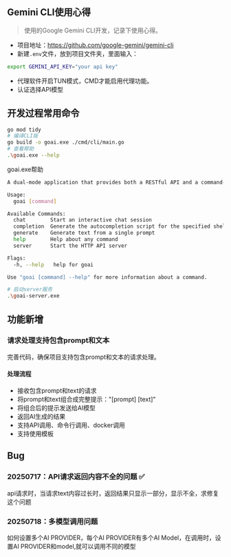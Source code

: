 ## Gemini CLI使用心得
> 使用的Google Gemini CLI开发，记录下使用心得。

- 项目地址：https://github.com/google-gemini/gemini-cli
- 新建`.env`文件，放到项目文件夹，里面输入：
```bash
export GEMINI_API_KEY="your api key"
```
- 代理软件开启TUN模式，CMD才能启用代理功能。
- 认证选择API模型

## 开发过程常用命令
```bash
go mod tidy
# 编译CLI版
go build -o goai.exe ./cmd/cli/main.go
# 查看帮助
.\goai.exe --help
```
goai.exe帮助
```bash
A dual-mode application that provides both a RESTful API and a command-line interface for interacting with Large Language Models.

Usage:
  goai [command]

Available Commands:
  chat        Start an interactive chat session
  completion  Generate the autocompletion script for the specified shell
  generate    Generate text from a single prompt
  help        Help about any command
  server      Start the HTTP API server

Flags:
  -h, --help   help for goai

Use "goai [command] --help" for more information about a command.
```

```bash
# 启动server服务
.\goai-server.exe
```
## 功能新增
### 请求处理支持包含prompt和文本
完善代码，确保项目支持包含prompt和文本的请求处理。
#### 处理流程
- 接收包含prompt和text的请求
- 将prompt和text组合成完整提示："[prompt] [text]"
- 将组合后的提示发送给AI模型
- 返回AI生成的结果
- 支持API调用、命令行调用、docker调用
- 支持使用模板

## Bug
### 20250717：API请求返回内容不全的问题 ✅ 
api请求时，当请求text内容过长时，返回结果只显示一部分，显示不全，求修复这个问题

### 20250718：多模型调用问题
如何设置多个AI PROVIDER，每个AI PROVIDER有多个AI Model，在调用时，设置AI PROVIDER和model,就可以调用不同的模型

